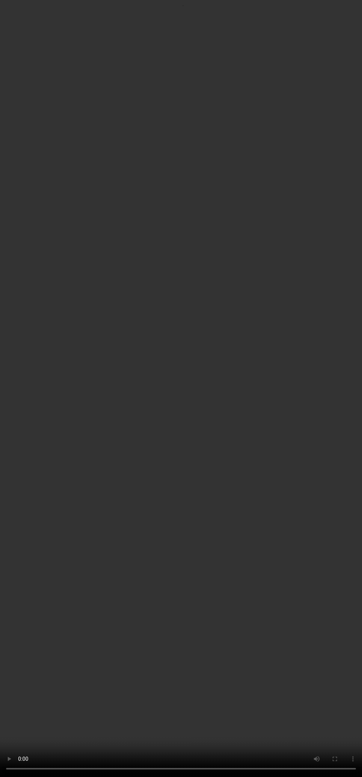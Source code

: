 ```yaml
---
layout: post
date: 2014-03-15
path: /b-reel/names-not-numbers/
title: Names not numbers
category: "b-reel"
role: "Lead Developer"
client: "Médecins du Monde"
agency:
  - B-REEL
tech:
  - html5
  - javascript
  - php
  - aws
tags:
  - b-reel
  - html5
  - javascript
  - video
image: "medecins-du-monde--names-not-numbers"
image_home: "medecins-du-monde--names-not-numbers"
www: null
awards: ["award-awwwards_site_of_the_day", "thefwa_site_of_the_day"]
priority: "priority-2"
---
```


This website/experience has one thing: a video.

A video that must be in synchronization on each single frame.

The name that you see on the card is one of the four hundred png images that should be placed in top of the video.

Every time the video starts we pick one of those 400 images. Then we put it on top of the video and we sync in order to create the illusion that we have a unique video for each name.

I have used a technique which I explain more in depth in <a href="https://blog.singuerinc.com/javascript/video/html5/sync/2014/01/22/code-day-022-perfect-html5-video-sync/" target="_blank" rel="noopener">my blog</a>.

TL;DR Basically you have to encode the frame number in binary code in the video using black and white pixels. Using the `requestAnimationFrame()` function and drawing the video on a canvas you can extract those pixels and transform them into numbers.

Below is the video that we used as base:

<div class="video-wrapper">

<video style="position: absolute; top: 0; left: 0; width: 100%;height: 100%;" controls>
    <source src="https://singuerinc-b-reel.gitlab.io/org.names-not-numbers.www/files/video/MDM_INTRO_ASSEMBLE_EDIT_BLACK_720p_4.mp4" type="video/mp4">
    <source src="https://singuerinc-b-reel.gitlab.io/org.names-not-numbers.www/files/video/MDM_INTRO_ASSEMBLE_EDIT_BLACK_720p_4.webm" type="video/webm; codecs=&quot;vp8, vorbis&quot;">
    <source src="https://singuerinc-b-reel.gitlab.io/org.names-not-numbers.www/files/video/MDM_INTRO_ASSEMBLE_EDIT_BLACK_720p_4.ogv" type="video/ogg; codecs=&quot;theora, vorbis&quot;"></video>

</div>

Check it on the <a href="https://singuerinc-b-reel.gitlab.io/org.names-not-numbers.www/en_int/" target="_blank" rel="noopener">website</a> to see the final result.
